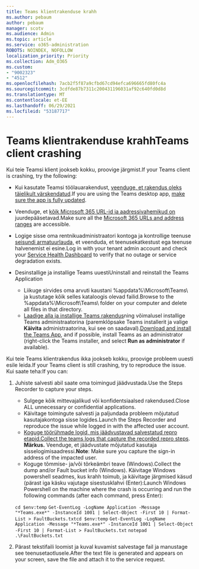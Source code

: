 ```yaml
---
title: Teams klientrakenduse krahh
ms.author: pebaum
author: pebaum
manager: scotv
ms.audience: Admin
ms.topic: article
ms.service: o365-administration
ROBOTS: NOINDEX, NOFOLLOW
localization_priority: Priority
ms.collection: Adm_O365
ms.custom:
- "9002323"
- "4512"
ms.openlocfilehash: 7acb2f5f87a9cfbd67cd94efca696665fd80fc4a
ms.sourcegitcommit: 3cdfde87b7311c200431196031af92c640fd0d8d
ms.translationtype: MT
ms.contentlocale: et-EE
ms.lasthandoff: 06/29/2021
ms.locfileid: "53187717"
---
```

# <a name="teams-client-crashing"></a><span data-ttu-id="08c42-102">Teams klientrakenduse krahh</span><span class="sxs-lookup"><span data-stu-id="08c42-102">Teams client crashing</span></span>

<span data-ttu-id="08c42-103">Kui teie Teamsi klient jookseb kokku, proovige järgmist.</span><span class="sxs-lookup"><span data-stu-id="08c42-103">If your Teams client is crashing, try the following:</span></span>

- <span data-ttu-id="08c42-104">Kui kasutate Teamsi töölauarakendust, [veenduge, et rakendus oleks täielikult värskendatud](https://support.office.com/article/Update-Microsoft-Teams-535a8e4b-45f0-4f6c-8b3d-91bca7a51db1).</span><span class="sxs-lookup"><span data-stu-id="08c42-104">If you are using the Teams desktop app, [make sure the app is fully updated](https://support.office.com/article/Update-Microsoft-Teams-535a8e4b-45f0-4f6c-8b3d-91bca7a51db1).</span></span>

- <span data-ttu-id="08c42-105">Veenduge, et [kõik Microsoft 365 URL-id ja aadressivahemikud on](/microsoftteams/connectivity-issues) juurdepääsetavad.</span><span class="sxs-lookup"><span data-stu-id="08c42-105">Make sure all the [Microsoft 365 URLs and address ranges](/microsoftteams/connectivity-issues) are accessible.</span></span>

- <span data-ttu-id="08c42-106">Logige sisse oma rentnikuadministraatori kontoga ja kontrollige teenuse [seisundi armatuurlauda,](/office365/enterprise/view-service-health) et veenduda, et teenusekatkestust ega teenuse halvenemist ei esine.</span><span class="sxs-lookup"><span data-stu-id="08c42-106">Log in with your tenant admin account and check your [Service Health Dashboard](/office365/enterprise/view-service-health) to verify that no outage or service degradation exists.</span></span>

- <span data-ttu-id="08c42-107">Desinstallige ja installige Teams uuesti</span><span class="sxs-lookup"><span data-stu-id="08c42-107">Uninstall and reinstall the Teams Application</span></span>
    - <span data-ttu-id="08c42-108">Liikuge sirvides oma arvuti kaustani %appdata%\Microsoft\Teams\ ja kustutage kõik selles kataloogis olevad failid.</span><span class="sxs-lookup"><span data-stu-id="08c42-108">Browse to the %appdata%\Microsoft\Teams\ folder on your computer and delete all files in that directory.</span></span>
    - <span data-ttu-id="08c42-109">[Laadige alla ja installige Teams rakendus](https://www.microsoft.com/microsoft-teams/download-app)ning võimalusel installige Teams administraatorina (paremklõpsake Teams installerit ja valige **Käivita** administraatorina, kui see on saadaval).</span><span class="sxs-lookup"><span data-stu-id="08c42-109">[Download and install the Teams App](https://www.microsoft.com/microsoft-teams/download-app), and if possible, install Teams as an administrator (right-click the Teams installer, and select **Run as administrator** if available).</span></span>

<span data-ttu-id="08c42-110">Kui teie Teams klientrakendus ikka jookseb kokku, proovige probleem uuesti esile leida.</span><span class="sxs-lookup"><span data-stu-id="08c42-110">If your Teams client is still crashing, try to reproduce the issue.</span></span> <span data-ttu-id="08c42-111">Kui saate teha:</span><span class="sxs-lookup"><span data-stu-id="08c42-111">If you can:</span></span>

1. <span data-ttu-id="08c42-112">Juhiste salvesti abil saate oma toimingud jäädvustada.</span><span class="sxs-lookup"><span data-stu-id="08c42-112">Use the Steps Recorder to capture your steps.</span></span>
    - <span data-ttu-id="08c42-113">Sulgege kõik mittevajalikud või konfidentsiaalsed rakendused.</span><span class="sxs-lookup"><span data-stu-id="08c42-113">Close ALL unnecessary or confidential applications.</span></span>
    - <span data-ttu-id="08c42-114">Käivitage toimingute salvesti ja paljundada probleem mõjutatud kasutajakontoga sisse logides.</span><span class="sxs-lookup"><span data-stu-id="08c42-114">Launch the Steps Recorder and reproduce the issue while logged in with the affected user account.</span></span>
    - <span data-ttu-id="08c42-115">[Koguge töörühmade logid, mis jäädvustavad salvestatud repro etapid.](/microsoftteams/log-files)</span><span class="sxs-lookup"><span data-stu-id="08c42-115">[Collect the teams logs that capture the recorded repro steps](/microsoftteams/log-files).</span></span> <span data-ttu-id="08c42-116">**Märkus.** Veenduge, et jäädvustate mõjutatud kasutaja sisselogimisaadressi.</span><span class="sxs-lookup"><span data-stu-id="08c42-116">**Note**: Make sure you capture the sign-in address of the impacted user.</span></span>
    - <span data-ttu-id="08c42-117">Koguge tõmmise- ja/või tõrkeämbri teave (Windows).</span><span class="sxs-lookup"><span data-stu-id="08c42-117">Collect the dump and/or Fault bucket info (Windows).</span></span> <span data-ttu-id="08c42-118">Käivitage Windows powershell seadmes, kus krahh toimub, ja käivitage järgmised käsud (pärast iga käsku vajutage sisestusklahvi (Enter):</span><span class="sxs-lookup"><span data-stu-id="08c42-118">Launch Windows Powershell on the machine where the crash is occurring and run the following commands (after each command, press Enter):</span></span>

    <span data-ttu-id="08c42-119">`cd $env:temp` `Get-EventLog -LogName Application -Message "*Teams.exe*" -InstanceId 1001 | Select-Object -First 10 | Format-List > FaultBuckets.txt`</span><span class="sxs-lookup"><span data-stu-id="08c42-119">`cd $env:temp` `Get-EventLog -LogName Application -Message "*Teams.exe*" -InstanceId 1001 | Select-Object -First 10 | Format-List > FaultBuckets.txt`</span></span>
    `notepad .\FaultBuckets.txt`
    
2. <span data-ttu-id="08c42-120">Pärast tekstifaili loomist ja kuval kuvamist salvestage fail ja manustage see teenusetaotlusele.</span><span class="sxs-lookup"><span data-stu-id="08c42-120">After the text file is generated and appears on your screen, save the file and attach it to the service request.</span></span> 
